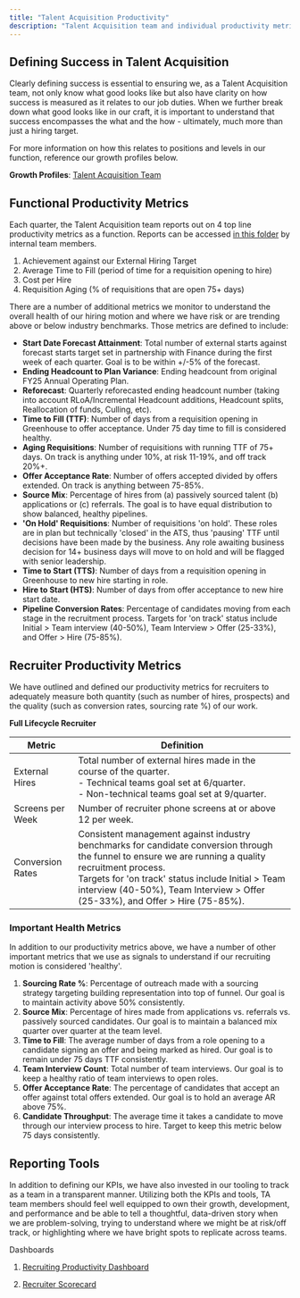 ```yaml
---
title: "Talent Acquisition Productivity"
description: "Talent Acquisition team and individual productivity metrics."
---
```


## Defining Success in Talent Acquisition

Clearly defining success is essential to ensuring we, as a Talent Acquisition team, not only know what good looks like but also have clarity on how success is measured as it relates to our job duties. When we further break down what good looks like in our craft, it is important to understand that success encompasses the what and the how - ultimately, much more than just a hiring target.

For more information on how this relates to positions and levels in our function, reference our growth profiles below.

**Growth Profiles**: [Talent Acquisition Team](https://docs.google.com/spreadsheets/d/1oRaiTSzt2RrFHDpHQymfW6WR4sAorkzYgJZOij0KpvA/edit?gid=861222616#gid=861222616)

## Functional Productivity Metrics

Each quarter, the Talent Acquisition team reports out on 4 top line productivity metrics as a function. Reports can be accessed [in this folder](https://drive.google.com/drive/folders/1kfTQkd_PAgvFPrgogCLZD7opMW2wiKBS?usp=drive_link) by internal team members.

1. Achievement against our External Hiring Target
1. Average Time to Fill (period of time for a requisition opening to hire)
1. Cost per Hire
1. Requisition Aging (% of requisitions that are open 75+ days)

There are a number of additional metrics we monitor to understand the overall health of our hiring motion and where we have risk or are trending above or below industry benchmarks. Those metrics are defined to include:

- **Start Date Forecast Attainment**: Total number of external starts against forecast starts target set in partnership with Finance during the first week of each quarter. Goal is to be within +/-5% of the forecast.
- **Ending Headcount to Plan Variance**: Ending headcount from original FY25 Annual Operating Plan.
- **Reforecast**: Quarterly reforecasted ending headcount number (taking into account RLoA/Incremental Headcount additions, Headcount splits, Reallocation of funds, Culling, etc).
- **Time to Fill (TTF)**: Number of days from a requisition opening in Greenhouse to offer acceptance. Under 75 day time to fill is considered healthy.
- **Aging Requisitions**: Number of requisitions with running TTF of 75+ days. On track is anything under 10%, at risk 11-19%, and off track 20%+.
- **Offer Acceptance Rate**: Number of offers accepted divided by offers extended. On track is anything between 75-85%.
- **Source Mix**: Percentage of hires from (a) passively sourced talent (b) applications or (c) referrals. The goal is to have equal distribution to show balanced, healthy pipelines.
- **'On Hold' Requisitions**: Number of requisitions 'on hold'. These roles are in plan but technically 'closed' in the ATS, thus 'pausing' TTF until decisions have been made by the business. Any role awaiting business decision for 14+ business days will move to on hold and will be flagged with senior leadership.
- **Time to Start (TTS)**: Number of days from a requisition opening in Greenhouse to new hire starting in role.
- **Hire to Start (HTS)**: Number of days from offer acceptance to new hire start date.
- **Pipeline Conversion Rates**: Percentage of candidates moving from each stage in the recruitment process. Targets for 'on track' status include  Initial > Team interview (40-50%), Team Interview > Offer (25-33%), and Offer > Hire (75-85%).

## Recruiter Productivity Metrics

We have outlined and defined our productivity metrics for recruiters to adequately measure both quantity (such as number of hires, prospects) and the quality (such as conversion rates, sourcing rate %) of our work.

**Full Lifecycle Recruiter**

| **Metric**                                         | **Definition**                                                                                             |
|-----------------------------------------------|---------------------------------------------------------------------------------------------------------|
| External Hires| Total number of external hires made in the course of the quarter. <br> - Technical teams goal set at 6/quarter. <br> - Non-technical teams goal set at 9/quarter.  |
| Screens per Week   | Number of recruiter phone screens at or above 12 per week.|
| Conversion Rates | Consistent management against industry benchmarks for candidate conversion through the funnel to ensure we are running a quality recruitment process. <br> Targets for 'on track' status include  Initial > Team interview (40-50%), Team Interview > Offer (25-33%), and Offer > Hire (75-85%).|

### Important Health Metrics 

In addition to our productivity metrics above, we have a number of other important metrics that we use as signals to understand  if our recruiting motion is considered 'healthy'.

1. **Sourcing Rate %**: Percentage of outreach made with a sourcing strategy targeting building representation into top of funnel. Our goal is to maintain activity above 50% consistently.
1. **Source Mix**: Percentage of hires made from applications vs. referrals vs. passively sourced candidates. Our goal is to maintain a balanced mix quarter over quarter at the team level.
1. **Time to Fill**: The average number of days from a role opening to a candidate signing an offer and being marked as hired. Our goal is to remain under 75 days TTF consistently. 
1. **Team Interview Count**: Total number of team interviews. Our goal is to keep a healthy ratio of team interviews to open roles. 
1. **Offer Acceptance Rate**: The percentage of candidates that accept an offer against total offers extended. Our goal is to hold an average AR above 75%.
1. **Candidate Throughput**: The average time it takes a candidate to move through our interview process to hire. Target to keep this metric below 75 days consistently. 

## Reporting Tools

In addition to defining our KPIs, we have also invested in our tooling to track as a team in a transparent manner. Utilizing both the KPIs and tools, TA team members should feel well equipped to own their growth, development, and performance and be able to tell a thoughtful, data-driven story when we are problem-solving, trying to understand where we might be at risk/off track, or highlighting where we have bright spots to replicate across teams.

Dashboards

1. [Recruiting Productivity Dashboard](https://10az.online.tableau.com/#/site/gitlab/views/TADemoDashboard/ProgresstoGoal?:iid=1)

1. [Recruiter Scorecard](https://10az.online.tableau.com/#/site/gitlab/views/TADemoDashboard/RecruiterScorecard?:iid=1)

